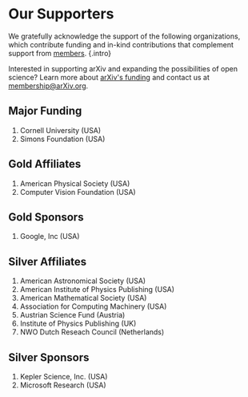 # Our Supporters

We gratefully acknowledge the support of the following organizations, which contribute funding and in-kind contributions that complement support from [members](ourmembers.md).
{.intro}

Interested in supporting arXiv and expanding the possibilities of open science? Learn more about [arXiv's funding](funding.md) and contact us at membership@arXiv.org.

<div class="mkd-ordered-list-blocks" markdown="1">

## Major Funding
1. Cornell University (USA)
1. Simons Foundation (USA)

## Gold Affiliates
1. American Physical Society (USA)
1. Computer Vision Foundation (USA)

## Gold Sponsors
1. Google, Inc (USA)

## Silver Affiliates

1. American Astronomical Society (USA)
1. American Institute of Physics Publishing (USA)
1. American Mathematical Society (USA)
1. Association for Computing Machinery (USA)
1. Austrian Science Fund (Austria)
1. Institute of Physics Publishing (UK)
1. NWO Dutch Reseach Council (Netherlands)

## Silver Sponsors
1. Kepler Science, Inc. (USA)
1. Microsoft Research (USA)
</div>
